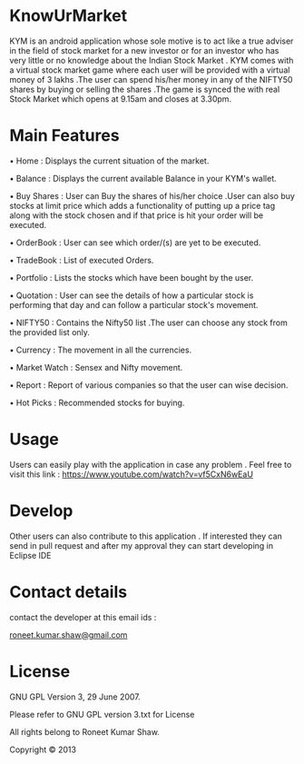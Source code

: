 # KnowUrMarket
KYM is an android application whose sole motive is to act like a true adviser in the field of stock market for a new investor or for an investor who has very little or no knowledge about the Indian Stock Market . 
KYM comes with a virtual stock market game where each user will be provided with a virtual money of 3 lakhs .The user can spend his/her money in any of the NIFTY50 shares by buying or selling the shares .The game is synced the with real Stock Market which opens at 9.15am and closes at 3.30pm.

# Main Features

•	Home : Displays the current situation of the market.

•	Balance : Displays the current available Balance in your KYM's wallet.

•	Buy Shares : User can Buy the shares of his/her choice .User can also buy stocks at limit price which adds a functionality of putting up a price tag along with the stock chosen and if that price is hit your order will be executed.

•	OrderBook : User can see which order/(s) are yet to be executed.

•	TradeBook : List of executed Orders.

•	Portfolio : Lists the stocks which have been bought by the user.

•	Quotation : User can see the details of how a particular stock is performing that day and can follow a particular stock's movement.

•	NIFTY50 : Contains the Nifty50 list .The user can choose any stock from the provided list only.

•	Currency : The movement in all the currencies.

•	Market Watch : Sensex and Nifty movement.

•	Report : Report of various companies so that the user can wise decision. 

•	Hot Picks : Recommended stocks for buying.

# Usage

Users can easily play with the application in case any problem . Feel free to visit this link : https://www.youtube.com/watch?v=vf5CxN6wEaU

# Develop

Other users can also contribute to this application . If interested they can send in pull request and after my approval they can start developing in Eclipse IDE

# Contact details

contact the developer at this email ids :

roneet.kumar.shaw@gmail.com

# License

GNU GPL Version 3, 29 June 2007.

Please refer to GNU GPL version 3.txt for License

All rights belong to Roneet Kumar Shaw.

Copyright © 2013
